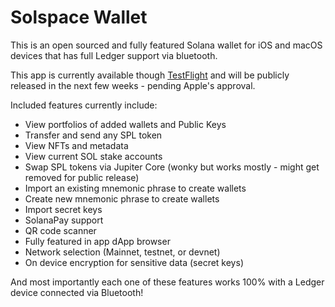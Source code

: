 # Solspace Wallet

This is an open sourced and fully featured Solana wallet for iOS and macOS devices that has full Ledger support via bluetooth.

This app is currently available though [TestFlight](https://testflight.apple.com/join/GZzzAFrW) and will be publicly released in the next few weeks - pending Apple's approval.

Included features currently include:
- View portfolios of added wallets and Public Keys
- Transfer and send any SPL token
- View NFTs and metadata
- View current SOL stake accounts
- Swap SPL tokens via Jupiter Core (wonky but works mostly - might get removed for public release)
- Import an existing mnemonic phrase to create wallets
- Create new mnemonic phrase to create wallets
- Import secret keys
- SolanaPay support
- QR code scanner
- Fully featured in app dApp browser
- Network selection (Mainnet, testnet, or devnet)
- On device encryption for sensitive data (secret keys)
  
And most importantly each one of these features works 100% with a Ledger device connected via Bluetooth!